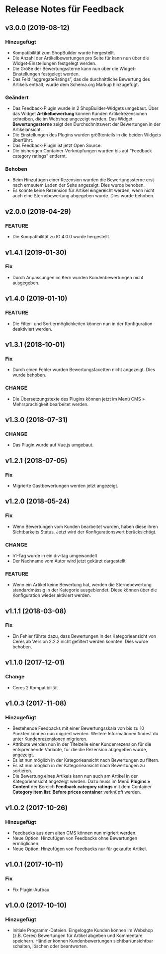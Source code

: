 # Release Notes für Feedback

## v3.0.0 (2019-08-12)

### Hinzugefügt

- Kompatibilität zum ShopBuilder wurde hergestellt.
- Die Anzahl der Artikelbewertungen pro Seite für kann nun über die Widget-Einstellungen festgelegt werden.
- Die Größe der Bewertungssterne kann nun über die Widget-Einstellungen festgelegt werden.
- Das Feld “aggregateRatings”, das die durchnittliche Bewertung des Artikels enthält, wurde dem Schema.org Markup hinzugefügt.

### Geändert

- Das Feedback-Plugin wurde in 2 ShopBuilder-Widgets umgebaut. Über das Widget **Artikelbewertung** können Kunden Artikelrezensionen schreiben, die im Webshop angezeigt werden. Das Widget **Bewertungssterne** zeigt den Durchschnittswert der Bewertungen in der Artikelansicht.
- Die Einstellungen des Plugins wurden größtenteils in die beiden Widgets überführt.
- Das Feedback-Plugin ist jetzt Open Source.
- Die bisherigen Container-Verknüpfungen wurden bis auf “Feedback category ratings” entfernt.

### Behoben

- Beim Hinzufügen einer Rezension wurden die Bewertungssterne erst nach erneutem Laden der Seite angezeigt. Dies wurde behoben.
- Es konnte keine Rezension für Artikel eingereicht werden, wenn nicht auch eine Sternebewertung abgegeben wurde. Dies wurde behoben.


## v2.0.0 (2019-04-29)

### FEATURE

- Die Kompatibilität zu IO 4.0.0 wurde hergestellt.

## v1.4.1 (2019-01-30)

### Fix

- Durch Anpassungen im Kern wurden Kundenbewertungen nicht ausgegeben.

## v1.4.0 (2019-01-10)

### FEATURE

- Die Filter- und Sortiermöglichkeiten können nun in der Konfiguration deaktiviert werden.

## v1.3.1 (2018-10-01)

### Fix

- Durch einen Fehler wurden Bewertungsfacetten nicht angezeigt. Dies wurde behoben.

### CHANGE

- Die Übersetzungstexte des Plugins können jetzt im Menü CMS » Mehrsprachigkeit bearbeitet werden.

## v1.3.0 (2018-07-31)

### CHANGE

- Das Plugin wurde auf Vue.js umgebaut.

## v1.2.1 (2018-07-05)

### Fix

- Migrierte Gastbewertungen werden jetzt angezeigt.

## v1.2.0 (2018-05-24)

### Fix

- Wenn Bewertungen vom Kunden bearbeitet wurden, haben diese ihren Sichtbarkeits Status. Jetzt wird der Konfigurationswert berücksichtigt.

### CHANGE

- h1-Tag wurde in ein div-tag umgewandelt
- Der Nachname vom Autor wird jetzt gekürzt dargestellt

### FEATURE

- Wenn ein Artikel keine Bewertung hat, werden die Sternebewertung standardmässig in der Kategorie ausgeblendet. Diese können über die Konfiguration wieder aktiviert werden.


## v1.1.1 (2018-03-08)

### Fix

- Ein Fehler führte dazu, dass Bewertungen in der Kategorieansicht von Ceres ab Version 2.2.2 nicht gefiltert werden konnten. Dies wurde behoben.

## v1.1.0 (2017-12-01)

### Change

- Ceres 2 Kompatibilität

## v1.0.3 (2017-11-08)

### Hinzugefügt

- Bestehende Feedbacks mit einer Bewertungsskala von bis zu 10 Punkten können nun migriert werden. Weitere Informationen findest du unter <a href="https://knowledge.plentymarkets.com/omni-channel/online-shop/feedbacks-verwalten#100" target="_blank">Kundenrezensionen migrieren</a>.
- Attribute werden nun in der Titelzeile einer Kundenrezension für die entsprechende Variante, für die die Rezension abgegeben wurde, angezeigt.
- Es ist nun möglich in der Kategorieansicht nach Bewertungen zu filtern.
- Es ist nun möglich in der Kategorieansicht nach Bewertungen zu sortieren.
- Die Bewertung eines Artikels kann nun auch am Artikel in der Kategorieansicht angezeigt werden. Dazu muss im Menü **Plugins » Content** der Bereich **Feedback category ratings** mit dem Container **Category item list: Before prices container** verknüpft werden.

## v1.0.2 (2017-10-26)

### Hinzugefügt

- Feedbacks aus dem alten CMS können nun migriert werden.
- Neue Option: Hinzufügen von Feedbacks ohne Bewertungen ermöglichen.
- Neue Option: Hinzufügen von Feedbacks nur für gekaufte Artikel.

## v1.0.1 (2017-10-11)

### Fix

- Fix Plugin-Aufbau

## v1.0.0 (2017-10-10)

### Hinzugefügt

- Initiale Programm-Dateien. Eingeloggte Kunden können im Webshop (z.B. Ceres) Bewertungen für Artikel abgeben und Kommentare speichern. Händler können Kundenbewertungen sichtbar/unsichtbar schalten, löschen oder beantworten.
